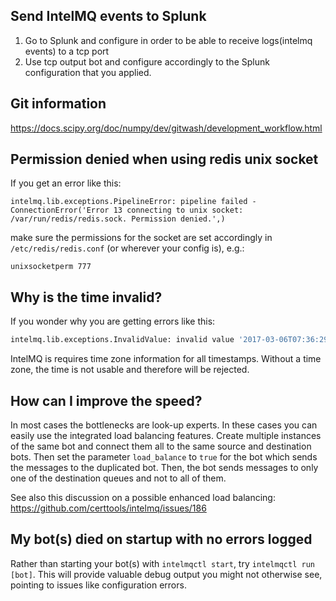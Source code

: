 ## Send IntelMQ events to Splunk

1. Go to Splunk and configure in order to be able to receive logs(intelmq events) to a tcp port
2. Use tcp output bot and configure accordingly to the Splunk configuration that you applied.

## Git information

https://docs.scipy.org/doc/numpy/dev/gitwash/development_workflow.html

## Permission denied when using redis unix socket

If you get an error like this:

```
intelmq.lib.exceptions.PipelineError: pipeline failed - ConnectionError('Error 13 connecting to unix socket: /var/run/redis/redis.sock. Permission denied.',)
```

make sure the permissions for the socket are set accordingly in `/etc/redis/redis.conf` (or wherever your config is), e.g.:

    unixsocketperm 777

## Why is the time invalid?

If you wonder why you are getting errors like this:
```python
intelmq.lib.exceptions.InvalidValue: invalid value '2017-03-06T07:36:29' () for key 'time.source'
```
IntelMQ is requires time zone information for all timestamps. Without a time zone, the time is not usable and therefore will be rejected.

## How can I improve the speed?

In most cases the bottlenecks are look-up experts. In these cases you can easily use the integrated load balancing features. Create multiple instances of the same bot and connect them all to the same source and destination bots. Then set the parameter `load_balance` to `true` for the bot which sends the messages to the duplicated bot. Then, the bot sends messages to only one of the destination queues and not to all of them.

See also this discussion on a possible enhanced load balancing: https://github.com/certtools/intelmq/issues/186

## My bot(s) died on startup with no errors logged

Rather than starting your bot(s) with `intelmqctl start`, try `intelmqctl run [bot]`. This will provide valuable debug output you might not otherwise see, pointing to issues like configuration errors.
